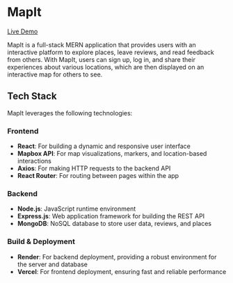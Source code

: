 # MapIt

[Live Demo](https://map-it-eta.vercel.app/)

MapIt is a full-stack MERN application that provides users with an interactive platform to explore places, leave reviews, and read feedback from others. With MapIt, users can sign up, log in, and share their experiences about various locations, which are then displayed on an interactive map for others to see.

## Tech Stack

MapIt leverages the following technologies:

### Frontend
- **React**: For building a dynamic and responsive user interface
- **Mapbox API**: For map visualizations, markers, and location-based interactions
- **Axios**: For making HTTP requests to the backend API
- **React Router**: For routing between pages within the app

### Backend
- **Node.js**: JavaScript runtime environment
- **Express.js**: Web application framework for building the REST API
- **MongoDB**: NoSQL database to store user data, reviews, and places

### Build & Deployment
- **Render**: For backend deployment, providing a robust environment for the server and database
- **Vercel**: For frontend deployment, ensuring fast and reliable performance

